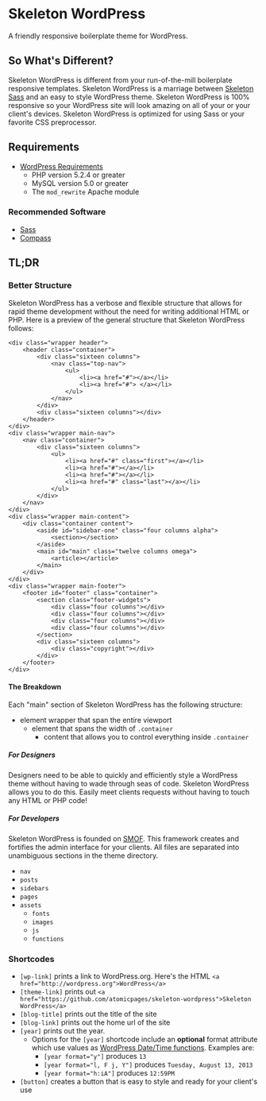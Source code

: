 Skeleton WordPress
==================

A friendly responsive boilerplate theme for WordPress.

## So What's Different?
Skeleton WordPress is different from your run-of-the-mill boilerplate responsive templates. Skeleton WordPress is a marriage between [Skeleton Sass](https://github.com/atomicpages/skeleton-sass) and an easy to style WordPress theme. Skeleton WordPress is 100% responsive so your WordPress site will look amazing on all of your or your client's devices. Skeleton WordPress is optimized for using Sass or your favorite CSS preprocessor.

## Requirements
* [WordPress Requirements](http://wordpress.org/about/requirements/)
	* PHP version 5.2.4 or greater
	* MySQL version 5.0 or greater
	* The `mod_rewrite` Apache module

### Recommended Software
* [Sass](http://sass-lang.com/)
* [Compass](http://compass-style.org/)

## TL;DR

### Better Structure
Skeleton WordPress has a verbose and flexible structure that allows for rapid theme development without the need for writing additional HTML or PHP. Here is a preview of the general structure that Skeleton WordPress follows:


```
<div class="wrapper header">
	<header class="container">
		<div class="sixteen columns">
			<nav class="top-nav">
				<ul>
					<li><a href="#"></a></li>
					<li><a href="#"> </a></li>
				</ul>
			</nav>
		</div>
		<div class="sixteen columns"></div>
	</header>
</div>
<div class="wrapper main-nav">
	<nav class="container">
		<div class="sixteen columns">
			<ul>
				<li><a href="#" class="first"></a></li>
				<li><a href="#"></a></li>
				<li><a href="#"></a></li>
				<li><a href="#" class="last"></a></li>
			</ul>
		</div>
	</nav>
</div>
<div class="wrapper main-content">
	<div class="container content">
		<aside id="sidebar-one" class="four columns alpha">
			<section></section>
		</aside>
		<main id="main" class="twelve columns omega">
			<article></article>
		</main>
	</div>
</div>
<div class="wrapper main-footer">
	<footer id="footer" class="container">
		<section class="footer-widgets">
			<div class="four columns"></div>
			<div class="four columns"></div>
			<div class="four columns"></div>
			<div class="four columns"></div>
		</section>
		<div class="sixteen columns">
			<div class="copyright"></div>
		</div>
	</footer>
</div>
```

#### The Breakdown
Each "main" section of Skeleton WordPress has the following structure:

* element wrapper that span the entire viewport
	* element that spans the width of `.container`
		* content that allows you to control everything inside `.container`

##### For Designers
Designers need to be able to quickly and efficiently style a WordPress theme without having to wade through seas of code. Skeleton WordPress allows you to do this. Easily meet clients requests without having to touch any HTML or PHP code!

##### For Developers
Skeleton WordPress is founded on [SMOF](https://github.com/syamilmj/Options-Framework). This framework creates and fortifies the admin interface for your clients. All files are separated into unambiguous sections in the theme directory.

* `nav`
* `posts`
* `sidebars`
* `pages`
* `assets`
	* `fonts`
	* `images`
	* `js`
	* `functions`


### Shortcodes
* `[wp-link]` prints a link to WordPress.org. Here's the HTML `<a href="http://wordpress.org">WordPress</a>`
* `[theme-link]` prints out `<a href="https://github.com/atomicpages/skeleton-wordpress">Skeleton WordPress</a>`
* `[blog-title]` prints out the title of the site
* `[blog-link]` prints out the home url of the site
* `[year]` prints out the year.
	* Options for the `[year]` shortcode include an **optional** format attribute which use values as [WordPress Date/Time functions](http://codex.wordpress.org/Formatting_Date_and_Time). Examples are:
		* `[year format="y"]` produces `13`
		* `[year format="l, F j, Y"]` produces `Tuesday, August 13, 2013`
		* `[year format="h:iA"]` produces `12:59PM`
* `[button]` creates a button that is easy to style and ready for your client's use